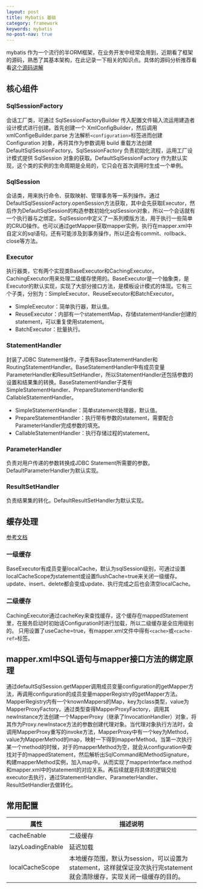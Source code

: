 ```yaml
---
layout: post
title: Mybatis 基础
category: framework
keywords: mybatis
no-post-nav: true
---
```


mybatis 作为一个流行的半ORM框架，在业务开发中经常会用到，近期看了框架的源码，熟悉了其基本架构，在此记录一下相关的知识点。具体的源码分析推荐看看[这个源码讲解](https://www.jianshu.com/nb/21611095)

## 核心组件
### SqlSessionFactory
会话工厂类，可通过 SqlSessionFactoryBuilder 传入配置文件输入流运用建造者设计模式进行创建。首先创建一个 XmlConfigBuilder，然后调用 xmlConfigeBuilder.parse 方法解析`<configuration>`标签进而创建 Configuration 对象，再将其作为参数调用 build 重载方法创建 DefaultSqlSessionFactory。SqlSessionFactory 负责初始化流程，运用工厂设计模式提供 SqlSession 对象的获取。DefaultSqlSessionFactory 作为默认实现，这个类的实例的生命周期是全局的，它只会在首次调用时生成一个单例。

### SqlSession
会话类，用来执行命令、获取映射、管理事务等一系列操作。通过DefaultSqlSessionFactory.openSession方法获取，其中会先获取Executor，然后作为DefaultSqlSession的构造参数初始化sqlSession对象，所以一个会话就有一个执行器与之绑定。SqlSession中定义了一系列模版方法，用于执行一些简单的CRUD操作。也可以通过getMapper获取mapper实例，执行在mapper.xml中自定义的sql语句。还有可能涉及到事务操作，所以还会有commit、rollback、close等方法。

### Executor
执行器类，它有两个实现类BaseExecutor和CachingExecutor。CachingExecutor用来处理二级缓存使用的。BaseExecutor是一个抽象类，是Executor的默认实现，实现了大部分接口方法，是模板设计模式的体现。它有三个子类，分别为：SimpleExecutor、ReuseExecutor和BatchExecutor。
- SimpleExecutor：简单执行器，默认值。
- ReuseExecutor：内部有一个statementMap，存储statementHandler创建的statement，可以重复使用statement。
- BatchExecutor：批量执行。

### StatementHandler
封装了JDBC Statement操作，子类有BaseStatementHandler和RoutingStatementHandler。BaseStatementHandler中有成员变量ParameterHandler和ResultSetHandler，所以StatementHandler还包括参数的设置和结果集的转换。BaseStatementHandler子类有SimpleStatementHandler、PrepareStatementHandler和CallableStatementHandler。
- SimpleStatementHandler：简单statement处理器，默认值。
- PrepareStatementHandler：执行带有参数的statement，需要配合ParameterHandler完成参数的填充。
- CallableStatementHandler：执行存储过程的statement。

### ParameterHandler
负责对用户传递的参数转换成JDBC Statement所需要的参数。DefaultParameterHandler为默认实现。

### ResultSetHandler
负责结果集的转化。DefaultResultSetHandler为默认实现。

## 缓存处理
[参考文档](https://www.cnblogs.com/xrq730/p/6991655.html)

### 一级缓存
BaseExecutor有成员变量localCache，默认为sqlSession级别，可通过设置localCacheScope为statement或设置flushCache=true来关闭一级缓存。
update、insert、delete都会变成update、执行完成之后也会清空localCache。

### 二级缓存
CachingExecutor通过cacheKey来查找缓存，这个缓存在mappedStatement里，在服务启动时初始话Configuration时进行加载，所以二级缓存是全应用级别的。
只用设置了useCache=true，有mapper.xml文件中得有`<cache>`或`<cache-ref>`标签。

## mapper.xml中SQL语句与mapper接口方法的绑定原理
通过defaultSqlSession.getMapper调用成员变量configuration的getMapper方法，再调用configuration的成员变量mapperRegistry的getMapper方法。MapperRegistry内有一个knownMappers的Map，key为class类型，value为MapperProxyFactory。通过类型查得MapperProxyFactory，调用其newInstance方法创建一个MapperProxy（继承了InvocationHandler）对象，将其作为Proxy.newInstace方法的参数创建代理对象。当代理对象执行方法时，会调用MapperProxy重写的invoke方法，MapperProxy中有一个key为Method，value为MapperMethod的map，映射一下得到mapperMethod。当第一次执行某一个method的时候，对于的mapperMethod为空，就会从configuration中查找对于的mappedStatement，然后解析出SqlCommand和MethodSignature，构建mapperMethod实例，加入map中。从而实现了mapperInterface.method和mapper.xml中的statement的对应关系。再后续就是将具体的逻辑交给executor去执行，通过StatementHandler、ParameterHandler、ResultSetHandler去做转化。

## 常用配置
|属性|描述说明|
|-|-|
|cacheEnable|二级缓存|
|lazyLoadingEnable|延迟加载
|localCacheScope|本地缓存范围，默认为session，可以设置为statement，这样就保证没次执行完statement就会清除缓存，实现关闭一级缓存的目的。